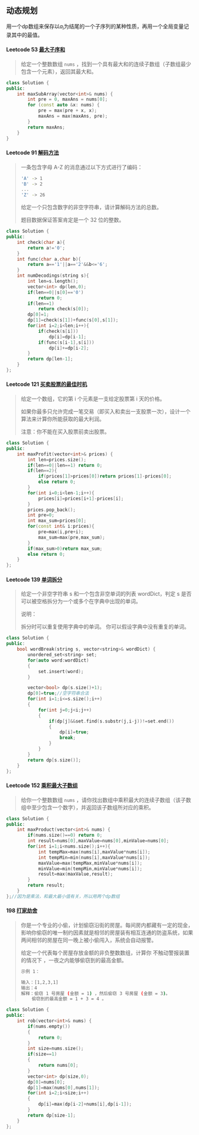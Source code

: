 ## 动态规划

用一个dp数组来保存以$a_i$为结尾的一个子序列的某种性质，再用一个全局变量记录其中的最值。

#### Leetcode 53 [最大子序和](https://leetcode-cn.com/problems/maximum-subarray/)

> 给定一个整数数组 `nums` ，找到一个具有最大和的连续子数组（子数组最少包含一个元素），返回其最大和。

```c++
class Solution {
public:
    int maxSubArray(vector<int>& nums) {
        int pre = 0, maxAns = nums[0];
        for (const auto &x: nums) {
            pre = max(pre + x, x);
            maxAns = max(maxAns, pre);
        }
        return maxAns;
    }
}
```

#### Leetcode 91 [解码方法](https://leetcode-cn.com/problems/decode-ways/)

> 一条包含字母 A-Z 的消息通过以下方式进行了编码：
>
> ```bash
> 'A' -> 1
> 'B' -> 2
> ...
> 'Z' -> 26
> ```
>
>
> 给定一个只包含数字的非空字符串，请计算解码方法的总数。
>
> 题目数据保证答案肯定是一个 32 位的整数。
>

```c++
class Solution {
public:
    int check(char a){
        return a!='0';
    }
    int func(char a,char b){
        return a=='1'||a=='2'&&b<='6';
    }
    int numDecodings(string s){
        int len=s.length();
        vector<int> dp(len,0);
        if(len==0||s[0]=='0')
            return 0;
        if(len==1)
            return check(s[0]);
        dp[0]=1;
        dp[1]=check(s[1])+func(s[0],s[1]);
        for(int i=2;i<len;i++){
            if(check(s[i]))
                dp[i]=dp[i-1];
            if(func(s[i-1],s[i]))
                dp[i]+=dp[i-2];
        }
        return dp[len-1];
    }
};
```



#### Leetcode 121 [买卖股票的最佳时机](https://leetcode-cn.com/problems/best-time-to-buy-and-sell-stock/)

> 给定一个数组，它的第 i 个元素是一支给定股票第 i 天的价格。
>
> 如果你最多只允许完成一笔交易（即买入和卖出一支股票一次），设计一个算法来计算你所能获取的最大利润。
>
> 注意：你不能在买入股票前卖出股票。
>

```c++
class Solution {
public:
    int maxProfit(vector<int>& prices) {
        int len=prices.size();
        if(len==0||len==1) return 0;
        if(len==2){
            if(prices[1]>prices[0])return prices[1]-prices[0];
            else return 0;
        }
        for(int i=0;i<len-1;i++){
            prices[i]=prices[i+1]-prices[i];
        }
        prices.pop_back();
        int pre=0;
        int max_sum=prices[0];
        for(const int& i:prices){
            pre=max(i,pre+i);
            max_sum=max(pre,max_sum);
        }
        if(max_sum>0)return max_sum;
        else return 0;
    }
};
```

#### Leetcode 139 [单词拆分](https://leetcode-cn.com/problems/word-break/)

> 给定一个非空字符串 s 和一个包含非空单词的列表 wordDict，判定 s 是否可以被空格拆分为一个或多个在字典中出现的单词。
>
> 说明：
>
> 拆分时可以重复使用字典中的单词。
> 你可以假设字典中没有重复的单词。

```c++
class Solution {
public:
    bool wordBreak(string s, vector<string>& wordDict) {
        unordered_set<string> set;
        for(auto word:wordDict)
        {
            set.insert(word);
        }

        vector<bool> dp(s.size()+1);
        dp[0]=true;//空字符串合法
        for(int i=1;i<=s.size();i++)
        {
            for(int j=0;j<i;j++)
            {
                if(dp[j]&&set.find(s.substr(j,i-j))!=set.end())
                {
                    dp[i]=true;
                    break;
                }
            }
        }
        return dp[s.size()];
    }
};
```

#### Leetcode 152 [乘积最大子数组](https://leetcode-cn.com/problems/maximum-product-subarray/)

> 给你一个整数数组 `nums` ，请你找出数组中乘积最大的连续子数组（该子数组中至少包含一个数字），并返回该子数组所对应的乘积。

```c++
class Solution {
public:
    int maxProduct(vector<int>& nums) {
        if(nums.size()==0) return 0;
        int result=nums[0],maxValue=nums[0],minValue=nums[0];
        for(int i=1;i<nums.size();i++){
            int tempMax=max(nums[i],maxValue*nums[i]);
            int tempMin=min(nums[i],maxValue*nums[i]);
            maxValue=max(tempMax,minValue*nums[i]);
            minValue=min(tempMin,minValue*nums[i]);
            result=max(maxValue,result);
        }
        return result;
    }
};//因为是乘法，和最大最小值有关，所以用两个dp数组
```

#### 198 [打家劫舍](https://leetcode-cn.com/problems/house-robber/)

> 你是一个专业的小偷，计划偷窃沿街的房屋。每间房内都藏有一定的现金，影响你偷窃的唯一制约因素就是相邻的房屋装有相互连通的防盗系统，如果两间相邻的房屋在同一晚上被小偷闯入，系统会自动报警。
>
> 给定一个代表每个房屋存放金额的非负整数数组，计算你 不触动警报装置的情况下 ，一夜之内能够偷窃到的最高金额。
>
>  ```bash
> 示例 1：
> 
> 输入：[1,2,3,1]
> 输出：4
> 解释：偷窃 1 号房屋 (金额 = 1) ，然后偷窃 3 号房屋 (金额 = 3)。
>      偷窃到的最高金额 = 1 + 3 = 4 。
>  ```

```c++
class Solution {
public:
    int rob(vector<int>& nums) {
        if(nums.empty())
        {
            return 0;
        }
        int size=nums.size();
        if(size==1)
        {
            return nums[0];
        }
        vector<int> dp(size,0);
        dp[0]=nums[0];
        dp[1]=max(nums[0],nums[1]);
        for(int i=2;i<size;i++)
        {
            dp[i]=max(dp[i-2]+nums[i],dp[i-1]);
        }
        return dp[size-1];
    }
};
```

